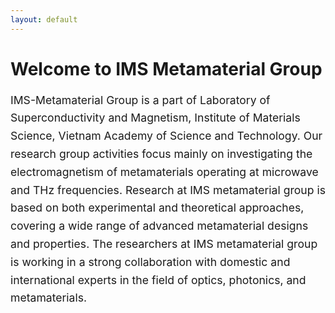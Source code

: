 ```yaml
---
layout: default
---
```

<div class="ui embed rounded" data-url="https://www.youtube.com/embed/5JSab6z7hFs" data-placeholder="https://3c1703fe8d.site.internapcdn.net/newman/gfx/news/hires/2015/4-scientistscr.jpg"></div>

# Welcome to IMS Metamaterial Group


<span style="font-size: 1.1rem; line-height: 1.8rem;">
IMS-Metamaterial Group is a part of Laboratory of Superconductivity and Magnetism, Institute of Materials Science, Vietnam Academy of Science and Technology. Our research group activities focus mainly on investigating the electromagnetism of metamaterials operating at microwave and THz frequencies. Research at IMS metamaterial group is based on both experimental and theoretical approaches, covering a wide range of advanced metamaterial designs and properties. The researchers at IMS metamaterial group is working in a strong collaboration with domestic and international experts in the field of optics, photonics, and metamaterials.
</span>
<script>
$('.ui.embed').embed();

</script>
